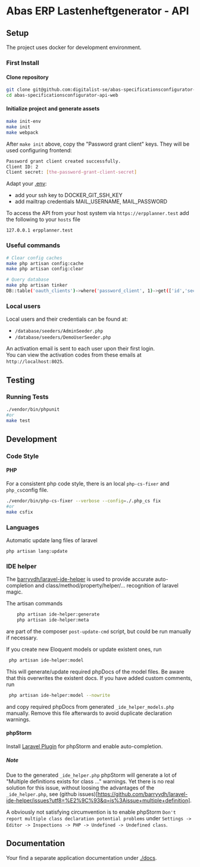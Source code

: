 Abas ERP Lastenheftgenerator - API
==================================

[docs]: ./docs/index.md
[dotenv]: ./.env
[laravel-passport]: https://laravel.com/docs/5.6/passport
[docker]: https://www.docker.com/
[vagrant]: https://www.vagrantup.com/
[ide-helper]: https://github.com/barryvdh/laravel-ide-helper
[ps-laravel-plugin]: https://plugins.jetbrains.com/plugin/7532-laravel-plugin

## Setup

The project uses docker for development environment.

### First Install

#### Clone repository

```bash
git clone git@github.com:digitalist-se/abas-specificationsconfigurator-api-web.git
cd abas-specificationsconfigurator-api-web
```

#### Initialize project and generate assets 

```bash
make init-env
make init
make webpack
```

After `make init` above, copy the "Password grant client" keys. They will be used
configuring frontend:

```bash
Password grant client created successfully.
Client ID: 2
Client secret: [the-password-grant-client-secret]
```


Adapt your [.env][dotenv]:
* add your ssh key to DOCKER_GIT_SSH_KEY
* add mailtrap credentials MAIL_USERNAME, MAIL_PASSWORD 

To access the API from your host system via `https://erpplanner.test`
add the following to your `hosts` file

```
127.0.0.1 erpplanner.test
```

### Useful commands

```bash
# Clear config caches
make php artisan config:cache
make php artisan config:clear

# Query database
make php artisan tinker
DB::table('oauth_clients')->where('password_client', 1)->get(['id','secret']);
```

### Local users

Local users and their credentials can be found at:

- `/database/seeders/AdminSeeder.php`
- `/database/seeders/DemoUserSeeder.php`

An activation email is sent to each user upon their first login.  
You can view the activation codes from these emails at `http://localhost:8025`.

## Testing

### Running Tests

```bash
./vendor/bin/phpunit
#or
make test
``` 

## Development

### Code Style

#### PHP 

For a consistent php code style, there is an local `php-cs-fixer` and `php_cs`config file.

```bash
./vendor/bin/php-cs-fixer --verbose --config=./.php_cs fix
#or
make csfix
``` 

### Languages

Automatic update lang files of laravel 
``` 
php artisan lang:update
```

### IDE helper

The [barryvdh/laravel-ide-helper][ide-helper] is used to provide accurate auto-completion 
and class/method/property/helper/... recognition of laravel magic.

The artisan commands

```bash
    php artisan ide-helper:generate
    php artisan ide-helper:meta
```

are part of the composer `post-update-cmd` script, but could be run manually if necessary.

If you create new Eloquent models or update existent ones, run

```bash
 php artisan ide-helper:model
``` 

This will generate/update required phpDocs of the model files. 
Be aware that this overwrites the existent docs. 
If you have added custom comments, run

```bash
 php artisan ide-helper:model --nowrite
``` 

and copy required phpDocs from generated `_ide_helper_models.php` manually.
Remove this file afterwards to avoid duplicate declaration warnings.

#### phpStorm

Install [Laravel Plugin][ps-laravel-plugin] for phpStorm and enable auto-completion.

##### Note

Due to the generated `_ide_helper.php` phpStorm will generate a lot of "Multiple definitions exists for class ..." warnings.
Yet there is no real solution for this issue, without loosing the advantages of the `_ide_helper.php`, see
(github issues)[https://github.com/barryvdh/laravel-ide-helper/issues?utf8=%E2%9C%93&q=is%3Aissue+multiple+definition].

A obviously not satisfying circumvention is to enable phpStorm `Don't report multiple class declaration potential problems`
under `Settings -> Editor -> Inspections -> PHP -> Undefined -> Undefined class`.

## Documentation

Your find a separate application documentation under [./docs][docs].
